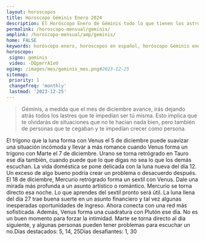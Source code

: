 ```yaml
---
layout: horoscopos
title: Horoscopo Géminis Enero 2024
description: El Horóscopo Enero de Géminis todo lo que tienen los astros preparados para este mes, amor, trabajo, familia. Todo sobre astrologia, tarot, predicciones. Horoscopo gratis en español, predicciones y astrología.
permalink: /horoscopo-mensual/geminis/
amplink: /horoscopo-mensual/amp/geminis/
home: FALSE
keywords: horóscopo enero, horoscopos en español, horóscopo Géminis enero , horóscopo esperanza gracia, horoscop, horóscopos gratis, horoscopo Géminis, Tarot, Astrologia, Zodíaco, Géminis, horoscopo gratis, horoscopo del mes 
horoscopo:
 signo: geminis
 video: -DQpmrrAIeU
ogimg: /images/mes/geminis_mes.png#2023-12-25
sitemap:
 priority: 1
 changefreq: 'monthly'
 lastmod: '2023-12-25'
---
```



 > Géminis, a medida que el mes de diciembre avance, irás dejando atrás todos los lastres que te impedían ser tú misma. Esto implica que te olvidarás de situaciones que no te hacían nada bien, pero también de personas que te cegaban y te impedían crecer como persona.



El trígono que la luna forma con Venus el 5 de diciembre puede suavizar una situación incómoda y llevar a más romance cuando Venus forma un trígono con Marte el 7 de diciembre. Urano se torna retrógrado en Tauro ese día también, cuando puede que lo que digas no sea lo que los demás escuchan. La vida doméstica se pone delicada con la luna nueva del día 12. Un exceso de algo bueno podría crear un problema o desacuerdo después.  El 18 de diciembre, Mercurio retrógrado forma un sextil con Venus. Dale una mirada más profunda a un asunto artístico o romántico. Mercurio se torna directo esa noche. Lo que aprendes del sextil pronto será útil. La luna llena del día 27 trae buena suerte en un asunto financiero y tal vez algunas inesperadas oportunidades de ingreso. Ahora conecta con una red más sofisticada. Además, Venus forma una cuadratura con Plutón ese día. No es un buen momento para forzar la intimidad. Marte se torna directo al día siguiente, y algunas personas pueden tener problemas para escuchar un no.Días destacados: 5, 14, 25Días desafiantes: 1, 30</div>